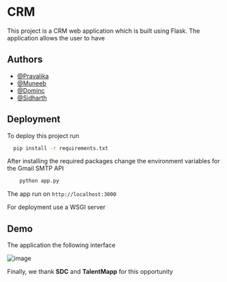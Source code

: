 
# CRM

This project is a CRM web application which is built using Flask. The application allows the user to have 


## Authors

- [@Pravalika](https://www.github.com/nannapravalika)
- [@Muneeb](https://www.github.com/Mohd-Muneeb)
- [@Dominc](https://www.github.com/DanielDominicSavioKennedy)
- [@Sidharth](https://www.github.com/SiddharthKoyugura)


## Deployment

To deploy this project run

```bash
  pip install -r requirements.txt
```
After installing the required packages change the environment variables for the Gmail SMTP API

```bash
    python app.py
```
The app run on ```http://localhost:3000```

For deployment use a WSGI server
## Demo

The application the following interface

![image](https://user-images.githubusercontent.com/51262281/229291025-71fba788-ed56-471a-887d-f59e9c6aa4d9.png)


Finally, we thank **SDC** and **TalentMapp** for this opportunity
